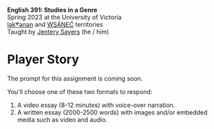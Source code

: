 **English 391: Studies in a Genre**          
Spring 2023 at the University of Victoria  
[lək̓ʷəŋən](https://www.songheesnation.ca/community/l-k-ng-n-traditional-territory) and [<u>W</u>SÁNEĆ](https://wsanec.com/) territories     
Taught by [Jentery Sayers](https://jntry.work/) (he / him)      

# Player Story

The prompt for this assignment is coming soon. 

You'll choose one of these two formats to respond: 

1. A video essay (8-12 minutes) with voice-over narration. 
2. A written essay (2000-2500 words) with images and/or embedded media such as video and audio.
